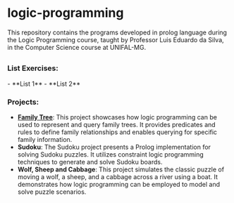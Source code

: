 # logic-programming
This repository contains the programs developed in prolog language during the Logic Programming course, taught by Professor Luis Eduardo da Silva, in the Computer Science course at UNIFAL-MG. 

## 
<h3>List Exercises:</h3>
- **List 1**
- **List 2**

<h3>Projects:</h3>

- **[Family Tree](https://github.com/nicolelimat/logic-programming/tree/main/familytree)**: This project showcases how logic programming can be used to represent and query family trees. It provides predicates and rules to define family relationships and enables querying for specific family information.
- **Sudoku**: The Sudoku project presents a Prolog implementation for solving Sudoku puzzles. It utilizes constraint logic programming techniques to generate and solve Sudoku boards.
- **Wolf, Sheep and Cabbage**: This project simulates the classic puzzle of moving a wolf, a sheep, and a cabbage across a river using a boat. It demonstrates how logic programming can be employed to model and solve puzzle scenarios.